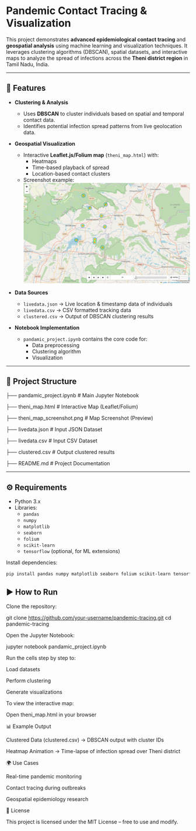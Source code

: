 # Pandemic Contact Tracing & Visualization

This project demonstrates **advanced epidemiological contact tracing** and **geospatial analysis** using machine learning and visualization techniques. It leverages clustering algorithms (DBSCAN), spatial datasets, and interactive maps to analyze the spread of infections across the **Theni district region** in Tamil Nadu, India.

---

## 🚀 Features
- **Clustering & Analysis**
  - Uses **DBSCAN** to cluster individuals based on spatial and temporal contact data.
  - Identifies potential infection spread patterns from live geolocation data.
  
- **Geospatial Visualization**
  - Interactive **Leaflet.js/Folium map** (`theni_map.html`) with:
    - Heatmaps
    - Time-based playback of spread
    - Location-based contact clusters
  - Screenshot example:  
    ![Map Screenshot](theni_map_screenshot.png)

- **Data Sources**
  - `livedata.json` → Live location & timestamp data of individuals  
  - `livedata.csv` → CSV formatted tracking data  
  - `clustered.csv` → Output of DBSCAN clustering results  

- **Notebook Implementation**
  - `pandamic_project.ipynb` contains the core code for:
    - Data preprocessing  
    - Clustering algorithm  
    - Visualization  

---

## 📂 Project Structure

├── pandamic_project.ipynb # Main Jupyter Notebook

├── theni_map.html # Interactive Map (Leaflet/Folium)

├── theni_map_screenshot.png # Map Screenshot (Preview)

├── livedata.json # Input JSON Dataset

├── livedata.csv # Input CSV Dataset

├── clustered.csv # Output clustered results

├── README.md # Project Documentation

---

## ⚙️ Requirements
- Python 3.x  
- Libraries:
  - `pandas`
  - `numpy`
  - `matplotlib`
  - `seaborn`
  - `folium`
  - `scikit-learn`
  - `tensorflow` (optional, for ML extensions)

Install dependencies:
```bash
pip install pandas numpy matplotlib seaborn folium scikit-learn tensorflow
```

## ▶️ How to Run
Clone the repository:

git clone https://github.com/your-username/pandemic-tracing.git
cd pandemic-tracing

Open the Jupyter Notebook:

jupyter notebook pandamic_project.ipynb

Run the cells step by step to:

Load datasets

Perform clustering

Generate visualizations

To view the interactive map:

Open theni_map.html in your browser

📊 Example Output

Clustered Data (clustered.csv) → DBSCAN output with cluster IDs

Heatmap Animation → Time-lapse of infection spread over Theni district

🌍 Use Cases

Real-time pandemic monitoring

Contact tracing during outbreaks

Geospatial epidemiology research

📜 License

This project is licensed under the MIT License – free to use and modify.

